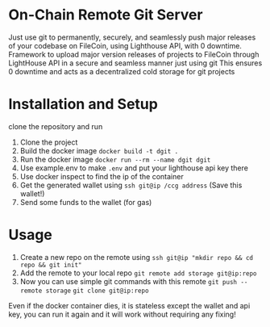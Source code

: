 # On-Chain Remote Git Server
Just use git to permanently, securely, and seamlessly push major releases of your codebase on FileCoin, using Lighthouse API, with 0 downtime.
Framework to upload major version releases of projects to FileCoin through LightHouse API in a secure and seamless manner just using git
This ensures 0 downtime and acts as a decentralized cold storage for git projects

# Installation and Setup
clone the repository and run
1. Clone the project
2. Build the docker image `docker build -t dgit .`
3. Run the docker image `docker run --rm --name dgit dgit`
4. Use example.env to make `.env` and put your lighthouse api key there
5. Use docker inspect to find the ip of the container
6. Get the generated wallet using `ssh git@ip /ccg address` (Save this wallet!)
7. Send some funds to the wallet (for gas)

# Usage
1. Create a new repo on the remote using `ssh git@ip "mkdir repo && cd repo && git init"`
2. Add the remote to your local repo `git remote add storage git@ip:repo`
3. Now you can use simple git commands with this remote `git push --remote storage` `git clone git@ip:repo`

Even if the docker container dies, it is stateless except the wallet and api key, you can run it again and it will work without requiring any fixing!
